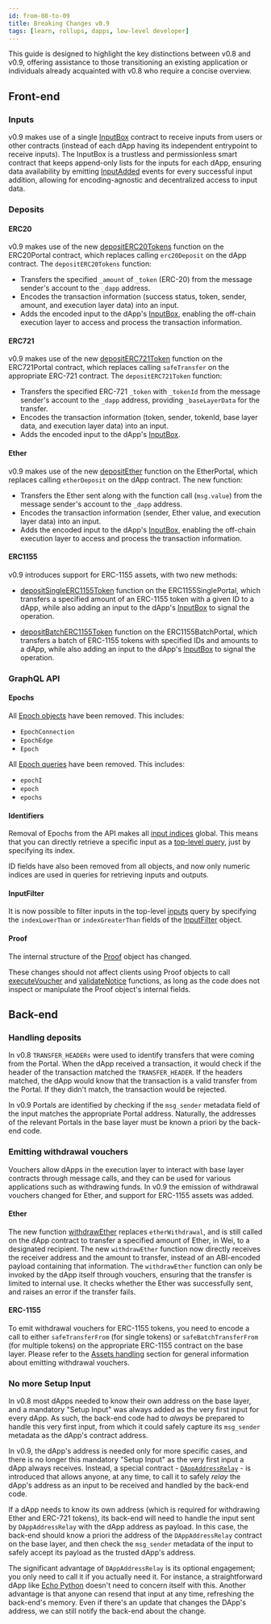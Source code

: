```yaml
---
id: from-08-to-09
title: Breaking Changes v0.9
tags: [learn, rollups, dapps, low-level developer]
---
```


This guide is designed to highlight the key distinctions between v0.8 and v0.9, offering assistance to those transitioning an existing application or individuals already acquainted with v0.8 who require a concise overview.

## Front-end


### Inputs

v0.9 makes use of a single [InputBox](../api/json-rpc/sol-input.md#inputbox) contract to receive inputs from users or other contracts (instead of each dApp having its independent entrypoint to receive inputs). The InputBox is a trustless and permissionless smart contract that keeps append-only lists for the inputs for each dApp, ensuring data availability by emitting [InputAdded](../api/json-rpc/sol-input.md#inputadded) events for every successful input addition, allowing for encoding-agnostic and decentralized access to input data.


### Deposits

#### ERC20

v0.9 makes use of the new [depositERC20Tokens](../api/json-rpc/portals/ERC20Portal.md#depositerc20tokens) function on the ERC20Portal contract, which replaces calling `erc20Deposit` on the dApp contract. The `depositERC20Tokens` function:

* Transfers the specified `_amount` of `_token` (ERC-20) from the message sender's account to the `_dapp` address.
* Encodes the transaction information (success status, token, sender, amount, and execution layer data) into an input.
* Adds the encoded input to the dApp's [InputBox](../api/json-rpc/sol-input.md#inputbox), enabling the off-chain execution layer to access and process the transaction information.


#### ERC721

v0.9 makes use of the new [depositERC721Token](../api/json-rpc/portals/ERC721Portal.md#depositerc721token) function on the ERC721Portal contract, which replaces calling `safeTransfer` on the appropriate ERC-721 contract. The `depositERC721Token` function:

* Transfers the specified ERC-721 `_token` with `_tokenId` from the message sender's account to the `_dapp` address, providing `_baseLayerData` for the transfer.
* Encodes the transaction information (token, sender, tokenId, base layer data, and execution layer data) into an input.
* Adds the encoded input to the dApp's [InputBox](../api/json-rpc/sol-input.md#inputbox).


#### Ether

v0.9 makes use of the new [depositEther](../api/json-rpc/portals/EtherPortal.md#depositether) function on the EtherPortal, which replaces calling `etherDeposit` on the dApp contract. The new function:

* Transfers the Ether sent along with the function call (`msg.value`) from the message sender's account to the `_dapp` address.
* Encodes the transaction information (sender, Ether value, and execution layer data) into an input.
* Adds the encoded input to the dApp's [InputBox](../api/json-rpc/sol-input.md#inputbox), enabling the off-chain execution layer to access and process the transaction information.


#### ERC1155

v0.9 introduces support for ERC-1155 assets, with two new methods:

* [depositSingleERC1155Token](../api/json-rpc/portals/ERC1155SinglePortal.md#depositsingleerc1155token) function on the ERC1155SinglePortal, which transfers a specified amount of an ERC-1155 token with a given ID to a dApp, while also adding an input to the dApp's [InputBox](../api/json-rpc/sol-input.md#inputbox) to signal the operation.

* [depositBatchERC1155Token](../api/json-rpc/portals/ERC1155BatchPortal.md#depositbatcherc1155token) function on the ERC1155BatchPortal, which transfers a batch of ERC-1155 tokens with specified IDs and amounts to a dApp, while also adding an input to the dApp's [InputBox](../api/json-rpc/sol-input.md#inputbox) to signal the operation.

### GraphQL API

#### Epochs

All [Epoch objects](../../../cartesi-rollups_versioned_docs/version-0.8/api/graphql/objects/epoch.mdx) have been removed. This includes:

* `EpochConnection`
* `EpochEdge`
* `Epoch`

All [Epoch queries](../../../cartesi-rollups_versioned_docs/version-0.8/api/graphql/queries/epoch.mdx) have been removed. This includes:

* `epochI`
* `epoch`
* `epochs`

#### Identifiers

Removal of Epochs from the API makes all [input indices](../api/graphql/objects/input.mdx#index-int) global. This means that you can directly retrieve a specific input as a [top-level query](../api/graphql/queries/input.mdx), just by specifying its index.

ID fields have also been removed from all objects, and now only numeric indices are used in queries for retrieving inputs and outputs.

#### InputFilter

It is now possible to filter inputs in the top-level [inputs](../api/graphql/queries/inputs.mdx) query by specifying the `indexLowerThan` or `indexGreaterThan` fields of the [InputFilter](../api/graphql/inputs/input-filter.mdx) object.

#### Proof

The internal structure of the [Proof](../api/json-rpc/sol-output.md#proof) object has changed.

These changes should not affect clients using Proof objects to call [executeVoucher](../api/json-rpc/sol-output.md#executevoucher) and [validateNotice](../api/json-rpc/sol-output.md#validatenotice) functions, as long as the code does not inspect or manipulate the Proof object's internal fields.

## Back-end

### Handling deposits

In v0.8 `TRANSFER_HEADERs` were used to identify transfers that were coming from the Portal. When the dApp received a transaction, it would check if the header of the transaction matched the `TRANSFER_HEADER`. If the headers matched, the dApp would know that the transaction is a valid transfer from the Portal. If they didn't match, the transaction would be rejected.

In v0.9 Portals are identified by checking if the `msg_sender` metadata field of the input matches the appropriate Portal address. Naturally, the addresses of the relevant Portals in the base layer must be known a priori by the back-end code.

### Emitting withdrawal vouchers

Vouchers allow dApps in the execution layer to interact with base layer contracts through message calls, and they can be used for various applications such as withdrawing funds. In v0.9 the emission of withdrawal vouchers changed for Ether, and support for ERC-1155 assets was added.

#### Ether

The new function [withdrawEther](../api/json-rpc/sol-output.md#withdrawether) replaces `etherWithdrawal`, and is still called on the dApp contract to transfer a specified amount of Ether, in Wei, to a designated recipient. The new `withdrawEther` function now directly receives the receiver address and the amount to transfer, instead of an ABI-encoded payload containing that information.
The `withdrawEther` function can only be invoked by the dApp itself through vouchers, ensuring that the transfer is limited to internal use. It checks whether the Ether was successfully sent, and raises an error if the transfer fails.


#### ERC-1155

To emit withdrawal vouchers for ERC-1155 tokens, you need to encode a call to either `safeTransferFrom` (for single tokens) or `safeBatchTransferFrom` (for multiple tokens) on the appropriate ERC-1155 contract on the base layer.
Please refer to the [Assets handling](../assets-handling.md) section for general information about emitting withdrawal vouchers.

### No more Setup Input

In v0.8 most dApps needed to know their own address on the base layer, and a mandatory "Setup Input" was always added as the very first input for every dApp. As such, the back-end code had to _always_ be prepared to handle this very first input, from which it could safely capture its `msg_sender` metadata as the dApp's contract address.

In v0.9, the dApp's address is needed only for more specific cases, and there is no longer this mandatory "Setup Input" as the very first input a dApp always receives. Instead, a special contract - [`DAppAddressRelay`](../api/json-rpc/relays/dAppAddressRelay.md) - is introduced that allows anyone, at any time, to call it to safely _relay_ the dApp's address as an input to be received and handled by the back-end code.

If a dApp needs to know its own address (which is required for withdrawing Ether and ERC-721 tokens), its back-end will need to handle the input sent by `DAppAddressRelay` with the dApp address as payload. In this case, the back-end should know a priori the address of the `DAppAddressRelay` contract on the base layer, and then check the `msg_sender` metadata of the input to safely accept its payload as the trusted dApp's address.

The significant advantage of `DAppAddressRelay` is its optional engagement; you only need to call it if you actually need it. For instance, a straightforward dApp like [Echo Python](https://github.com/cartesi/rollups-examples/tree/main/echo-python) doesn't need to concern itself with this. Another advantage is that anyone can resend that input at any time, refreshing the back-end's memory. Even if there's an update that changes the DApp's address, we can still notify the back-end about the change.
